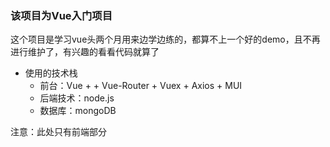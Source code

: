 ### 该项目为Vue入门项目

这个项目是学习vue头两个月用来边学边练的，都算不上一个好的demo，且不再进行维护了，有兴趣的看看代码就算了

- 使用的技术栈
   - 前台：Vue +  + Vue-Router + Vuex + Axios + MUI 
   - 后端技术：node.js
   - 数据库：mongoDB
   
注意：此处只有前端部分
    

